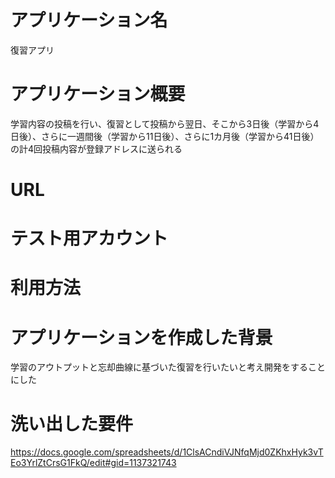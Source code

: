 # アプリケーション名
復習アプリ

# アプリケーション概要
学習内容の投稿を行い、復習として投稿から翌日、そこから3日後（学習から4日後）、さらに一週間後（学習から11日後）、さらに1カ月後（学習から41日後）の計4回投稿内容が登録アドレスに送られる

# URL

# テスト用アカウント

# 利用方法

# アプリケーションを作成した背景
学習のアウトプットと忘却曲線に基づいた復習を行いたいと考え開発をすることにした

# 洗い出した要件
https://docs.google.com/spreadsheets/d/1ClsACndiVJNfqMjd0ZKhxHyk3vTEo3YrlZtCrsG1FkQ/edit#gid=1137321743